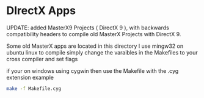 # DIrectX Apps

UPDATE:
added MasterX9 Projects ( DirectX 9 ), with backwards compatibility headers
to compile old MasterX Projects with DirectX 9.

Some old MasterX apps are located in this directory
I use mingw32 on ubuntu linux to compile
simply change the varaibles in the Makefiles to your cross compiler and set flags

if your on windows using cygwin then use the Makefile with the .cyg extension
example

```bash
make -f Makefile.cyg
```





